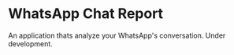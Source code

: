 # WhatsApp Chat Report
An application thats analyze your WhatsApp's conversation.
Under development.
